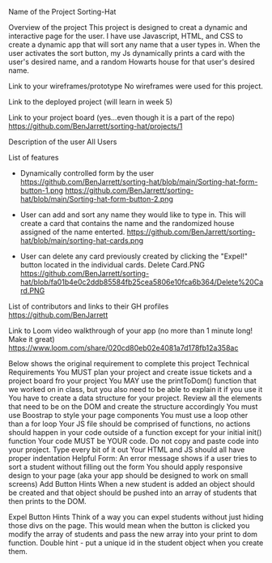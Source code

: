 Name of the Project
Sorting-Hat

Overview of the project
This project is designed to creat a dynamic and interactive page for the user. I have use Javascript, HTML, and CSS to create a dynamic app that will sort any name that a user types in. When the user activates the sort button, my Js dynamically prints a card with the user's desired name, and a random Howarts house for that user's desired name. 

Link to your wireframes/prototype
No wireframes were used for this project.

Link to the deployed project (will learn in week 5)


Link to your project board (yes...even though it is a part of the repo)
https://github.com/BenJarrett/sorting-hat/projects/1

Description of the user
All Users

List of features
- Dynamically controlled form by the user
https://github.com/BenJarrett/sorting-hat/blob/main/Sorting-hat-form-button-1.png
https://github.com/BenJarrett/sorting-hat/blob/main/Sorting-hat-form-button-2.png

- User can add and sort any name they would like to type in. This will create a card that contains the name and the randomized house assigned of the name enterted. 
https://github.com/BenJarrett/sorting-hat/blob/main/sorting-hat-cards.png

- User can delete any card previously created by clicking the "Expel!" button located in the individual cards.
Delete Card.PNG
https://github.com/BenJarrett/sorting-hat/blob/fa01b4e0c2ddb85584fb25cea5806e10fca6b364/Delete%20Card.PNG


List of contributors and links to their GH profiles
https://github.com/BenJarrett

Link to Loom video walkthrough of your app (no more than 1 minute long! Make it great)
https://www.loom.com/share/020cd80eb02e4081a7d178fb12a358ac

Below shows the original requirement to complete this project
Technical Requirements
You MUST plan your project and create issue tickets and a project board fro your project
You MAY use the printToDom() function that we worked on in class, but you also need to be able to explain it if you use it
You have to create a data structure for your project. Review all the elements that need to be on the DOM and create the structure accordingly
You must use Boostrap to style your page components
You must use a loop other than a for loop
Your JS file should be comprised of functions, no actions should happen in your code outside of a function except for your initial init() function
Your code MUST be YOUR code. Do not copy and paste code into your project. Type every bit of it out
Your HTML and JS should all have proper indentation
Helpful Form: An error message shows if a user tries to sort a student without filling out the form
You should apply responsive design to your page (aka your app should be designed to work on small screens)
Add Button Hints
When a new student is added an object should be created and that object should be pushed into an array of students that then prints to the DOM.

Expel Button Hints
Think of a way you can expel students without just hiding those divs on the page. This would mean when the button is clicked you modify the array of students and pass the new array into your print to dom function. Double hint - put a unique id in the student object when you create them.
